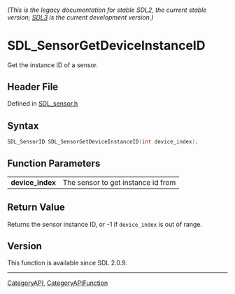 ###### (This is the legacy documentation for stable SDL2, the current stable version; [SDL3](https://wiki.libsdl.org/SDL3/) is the current development version.)
# SDL_SensorGetDeviceInstanceID

Get the instance ID of a sensor.

## Header File

Defined in [SDL_sensor.h](https://github.com/libsdl-org/SDL/blob/SDL2/include/SDL_sensor.h)

## Syntax

```c
SDL_SensorID SDL_SensorGetDeviceInstanceID(int device_index);

```

## Function Parameters

|                      |                                    |
| -------------------- | ---------------------------------- |
| **device_index**     | The sensor to get instance id from |

## Return Value

Returns the sensor instance ID, or -1 if `device_index` is out of range.

## Version

This function is available since SDL 2.0.9.

----
[CategoryAPI](CategoryAPI), [CategoryAPIFunction](CategoryAPIFunction)


